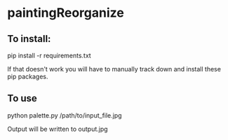 # paintingReorganize

## To install:

pip install -r requirements.txt

If that doesn't work you will have to manually track down and install these pip packages.

## To use

python palette.py /path/to/input_file.jpg

Output will be written to output.jpg
